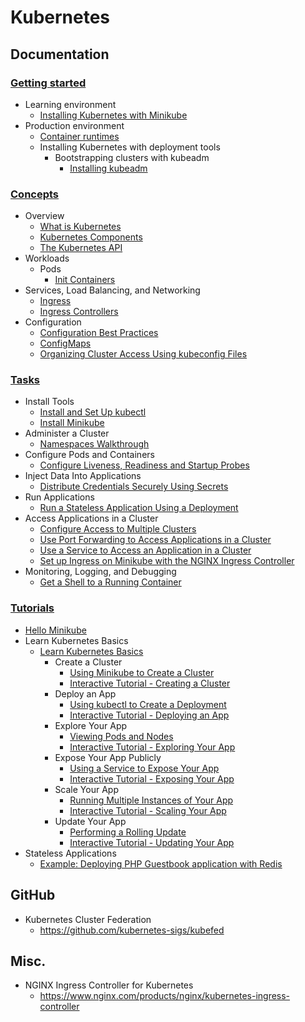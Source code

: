# Kubernetes
## Documentation
### [Getting started](https://kubernetes.io/docs/setup/)
* Learning environment
  * [Installing Kubernetes with Minikube](https://kubernetes.io/docs/setup/learning-environment/minikube/)
* Production environment
  * [Container runtimes](https://kubernetes.io/docs/setup/production-environment/container-runtimes/)
  * Installing Kubernetes with deployment tools
    * Bootstrapping clusters with kubeadm
      * [Installing kubeadm](https://kubernetes.io/docs/setup/production-environment/tools/kubeadm/install-kubeadm/)

### [Concepts](https://kubernetes.io/docs/concepts/) 
* Overview
  * [What is Kubernetes](https://kubernetes.io/docs/concepts/overview/what-is-kubernetes/)
  * [Kubernetes Components](https://kubernetes.io/docs/concepts/overview/components/)
  * [The Kubernetes API](https://kubernetes.io/docs/concepts/overview/kubernetes-api/)
* Workloads
  * Pods
    * [Init Containers](https://kubernetes.io/docs/concepts/workloads/pods/init-containers/)
* Services, Load Balancing, and Networking
  * [Ingress](https://kubernetes.io/docs/concepts/services-networking/ingress/)
  * [Ingress Controllers](https://kubernetes.io/docs/concepts/services-networking/ingress-controllers/)
* Configuration
  * [Configuration Best Practices](https://kubernetes.io/docs/concepts/configuration/overview/)
  * [ConfigMaps](https://kubernetes.io/docs/concepts/configuration/configmap/)
  * [Organizing Cluster Access Using kubeconfig Files](https://kubernetes.io/docs/concepts/configuration/organize-cluster-access-kubeconfig/)

### [Tasks](https://kubernetes.io/docs/tasks/)
* Install Tools
  * [Install and Set Up kubectl](https://kubernetes.io/docs/tasks/tools/install-kubectl/)
  * [Install Minikube](https://kubernetes.io/docs/tasks/tools/install-minikube/)
* Administer a Cluster
  * [Namespaces Walkthrough](https://kubernetes.io/docs/tasks/administer-cluster/namespaces-walkthrough/)
* Configure Pods and Containers
  * [Configure Liveness, Readiness and Startup Probes](https://kubernetes.io/docs/tasks/configure-pod-container/configure-liveness-readiness-startup-probes/)
* Inject Data Into Applications
  * [Distribute Credentials Securely Using Secrets](https://kubernetes.io/docs/tasks/inject-data-application/distribute-credentials-secure/)
* Run Applications
  * [Run a Stateless Application Using a Deployment](https://kubernetes.io/docs/tasks/run-application/run-stateless-application-deployment/)
* Access Applications in a Cluster
  * [Configure Access to Multiple Clusters](https://kubernetes.io/docs/tasks/access-application-cluster/configure-access-multiple-clusters/)
  * [Use Port Forwarding to Access Applications in a Cluster](https://kubernetes.io/docs/tasks/access-application-cluster/port-forward-access-application-cluster/)
  * [Use a Service to Access an Application in a Cluster](https://kubernetes.io/docs/tasks/access-application-cluster/service-access-application-cluster/)
  * [Set up Ingress on Minikube with the NGINX Ingress Controller](https://kubernetes.io/docs/tasks/access-application-cluster/ingress-minikube/)
* Monitoring, Logging, and Debugging
  * [Get a Shell to a Running Container](https://kubernetes.io/docs/tasks/debug-application-cluster/get-shell-running-container/)

### [Tutorials](https://kubernetes.io/docs/tutorials/)
* [Hello Minikube](https://kubernetes.io/docs/tutorials/hello-minikube/)
* Learn Kubernetes Basics
  * [Learn Kubernetes Basics](https://kubernetes.io/docs/tutorials/kubernetes-basics/)
    * Create a Cluster
      * [Using Minikube to Create a Cluster](https://kubernetes.io/docs/tutorials/kubernetes-basics/create-cluster/cluster-intro/)
      * [Interactive Tutorial - Creating a Cluster](https://kubernetes.io/docs/tutorials/kubernetes-basics/create-cluster/cluster-interactive/)
    * Deploy an App
      * [Using kubectl to Create a Deployment](https://kubernetes.io/docs/tutorials/kubernetes-basics/deploy-app/deploy-intro/)
      * [Interactive Tutorial - Deploying an App](https://kubernetes.io/docs/tutorials/kubernetes-basics/deploy-app/deploy-interactive/)
    * Explore Your App
      * [Viewing Pods and Nodes](https://kubernetes.io/docs/tutorials/kubernetes-basics/explore/explore-intro/)
      * [Interactive Tutorial - Exploring Your App](https://kubernetes.io/docs/tutorials/kubernetes-basics/explore/explore-interactive/)
    * Expose Your App Publicly
      * [Using a Service to Expose Your App](https://kubernetes.io/docs/tutorials/kubernetes-basics/expose/expose-intro/)
      * [Interactive Tutorial - Exposing Your App](https://kubernetes.io/docs/tutorials/kubernetes-basics/expose/expose-interactive/)
    * Scale Your App
      * [Running Multiple Instances of Your App](https://kubernetes.io/docs/tutorials/kubernetes-basics/scale/scale-intro/)
      * [Interactive Tutorial - Scaling Your App](https://kubernetes.io/docs/tutorials/kubernetes-basics/scale/scale-interactive/)
    * Update Your App
      * [Performing a Rolling Update](https://kubernetes.io/docs/tutorials/kubernetes-basics/update/update-intro/)
      * [Interactive Tutorial - Updating Your App](https://kubernetes.io/docs/tutorials/kubernetes-basics/update/update-interactive/)
* Stateless Applications
  * [Example: Deploying PHP Guestbook application with Redis](https://kubernetes.io/docs/tutorials/stateless-application/guestbook/)

## GitHub
* Kubernetes Cluster Federation
  * https://github.com/kubernetes-sigs/kubefed

## Misc.
* NGINX Ingress Controller for Kubernetes
  * https://www.nginx.com/products/nginx/kubernetes-ingress-controller
